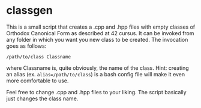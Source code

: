 # classgen

This is a small script that creates a .cpp and .hpp files with empty classes of Orthodox Canonical Form as described at 42 cursus. It can be invoked from any folder in which you want you new class to be created. The invocation goes as follows:

`/path/to/class Classname`

where Classname is, quite obviously, the name of the class. Hint: creating an alias (ex. `alias=/path/to/class`) is a bash config file will make it even more comfortable to use.

Feel free to change .cpp and .hpp files to your liking. The script basically just changes the class name.
